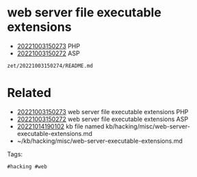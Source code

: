# web server file executable extensions

- [20221003150273](/zet/20221003150273/README.md) PHP
- [20221003150272](/zet/20221003150272/README.md) ASP

` zet/20221003150274/README.md `

# Related

- [20221003150273](/zet/20221003150273/README.md) web server file executable extensions PHP
- [20221003150272](/zet/20221003150272/README.md) web server file executable extensions ASP
- [20221014190102](/zet/20221014190102/README.md) kb file named kb/hacking/misc/web-server-executable-extensions.md
- ~/kb/hacking/misc/web-server-executable-extensions.md

Tags:

    #hacking #web 
